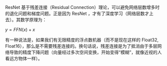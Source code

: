 ResNet 基于残差连接（Residual Connection）理论，可以避免网络层数增多时的退化问题和梯度问题。正是因为 ResNet ，才有了深度学习（网络层数才上去）。其数学原理为：

$y = FFN(x) + x$

有一种说法是，如果我们有无限精度的浮点数机器（而不是现在这样的 Float32, Float16），那么是不需要残差连接的。换句话说，残差连接是为了抵消由于多层网络导致的精度下降问题（向量经过多次空间变换，开始变得“模糊”，就像近视的人看远方物体一样）。
